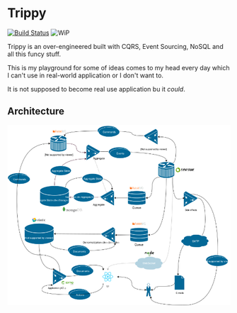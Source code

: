# Trippy
[![Build Status](https://travis-ci.org/lasekio/trippy.svg?branch=master)](https://travis-ci.org/lasekio/trippy)
![WiP](https://camo.githubusercontent.com/a646be419b04e4d0f790613e408d79f991476fab/68747470733a2f2f696d672e736869656c64732e696f2f62616467652f73746162696c6974792d776f726b5f696e5f70726f67726573732d6c69676874677265792e737667)

Trippy is an over-engineered built with CQRS, Event Sourcing, NoSQL and all this funcy stuff.

This is my playground for some of ideas comes to my head every day which I can't use in real-world application or I don't want to.

It is not supposed to become real use application bu it *could*. 

## Architecture

![Architecture](docs/img/arch.png)
